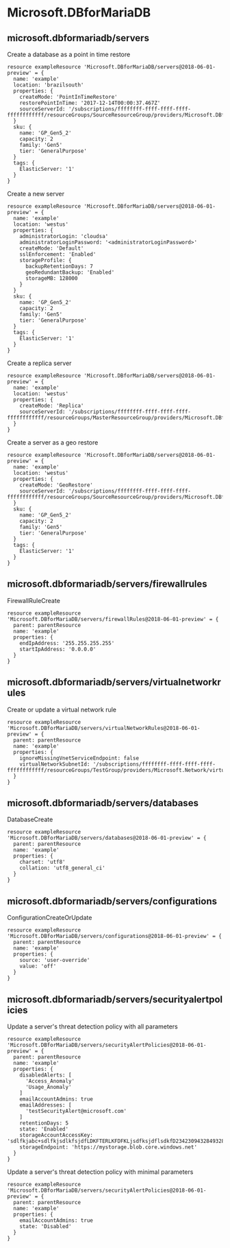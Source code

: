 # Microsoft.DBforMariaDB

## microsoft.dbformariadb/servers

Create a database as a point in time restore
```bicep
resource exampleResource 'Microsoft.DBforMariaDB/servers@2018-06-01-preview' = {
  name: 'example'
  location: 'brazilsouth'
  properties: {
    createMode: 'PointInTimeRestore'
    restorePointInTime: '2017-12-14T00:00:37.467Z'
    sourceServerId: '/subscriptions/ffffffff-ffff-ffff-ffff-ffffffffffff/resourceGroups/SourceResourceGroup/providers/Microsoft.DBforMariaDB/servers/sourceserver'
  }
  sku: {
    name: 'GP_Gen5_2'
    capacity: 2
    family: 'Gen5'
    tier: 'GeneralPurpose'
  }
  tags: {
    ElasticServer: '1'
  }
}
```

Create a new server
```bicep
resource exampleResource 'Microsoft.DBforMariaDB/servers@2018-06-01-preview' = {
  name: 'example'
  location: 'westus'
  properties: {
    administratorLogin: 'cloudsa'
    administratorLoginPassword: '<administratorLoginPassword>'
    createMode: 'Default'
    sslEnforcement: 'Enabled'
    storageProfile: {
      backupRetentionDays: 7
      geoRedundantBackup: 'Enabled'
      storageMB: 128000
    }
  }
  sku: {
    name: 'GP_Gen5_2'
    capacity: 2
    family: 'Gen5'
    tier: 'GeneralPurpose'
  }
  tags: {
    ElasticServer: '1'
  }
}
```

Create a replica server
```bicep
resource exampleResource 'Microsoft.DBforMariaDB/servers@2018-06-01-preview' = {
  name: 'example'
  location: 'westus'
  properties: {
    createMode: 'Replica'
    sourceServerId: '/subscriptions/ffffffff-ffff-ffff-ffff-ffffffffffff/resourceGroups/MasterResourceGroup/providers/Microsoft.DBforMariaDB/servers/masterserver'
  }
}
```

Create a server as a geo restore 
```bicep
resource exampleResource 'Microsoft.DBforMariaDB/servers@2018-06-01-preview' = {
  name: 'example'
  location: 'westus'
  properties: {
    createMode: 'GeoRestore'
    sourceServerId: '/subscriptions/ffffffff-ffff-ffff-ffff-ffffffffffff/resourceGroups/SourceResourceGroup/providers/Microsoft.DBforMariaDB/servers/sourceserver'
  }
  sku: {
    name: 'GP_Gen5_2'
    capacity: 2
    family: 'Gen5'
    tier: 'GeneralPurpose'
  }
  tags: {
    ElasticServer: '1'
  }
}
```

## microsoft.dbformariadb/servers/firewallrules

FirewallRuleCreate
```bicep
resource exampleResource 'Microsoft.DBforMariaDB/servers/firewallRules@2018-06-01-preview' = {
  parent: parentResource 
  name: 'example'
  properties: {
    endIpAddress: '255.255.255.255'
    startIpAddress: '0.0.0.0'
  }
}
```

## microsoft.dbformariadb/servers/virtualnetworkrules

Create or update a virtual network rule
```bicep
resource exampleResource 'Microsoft.DBforMariaDB/servers/virtualNetworkRules@2018-06-01-preview' = {
  parent: parentResource 
  name: 'example'
  properties: {
    ignoreMissingVnetServiceEndpoint: false
    virtualNetworkSubnetId: '/subscriptions/ffffffff-ffff-ffff-ffff-ffffffffffff/resourceGroups/TestGroup/providers/Microsoft.Network/virtualNetworks/testvnet/subnets/testsubnet'
  }
}
```

## microsoft.dbformariadb/servers/databases

DatabaseCreate
```bicep
resource exampleResource 'Microsoft.DBforMariaDB/servers/databases@2018-06-01-preview' = {
  parent: parentResource 
  name: 'example'
  properties: {
    charset: 'utf8'
    collation: 'utf8_general_ci'
  }
}
```

## microsoft.dbformariadb/servers/configurations

ConfigurationCreateOrUpdate
```bicep
resource exampleResource 'Microsoft.DBforMariaDB/servers/configurations@2018-06-01-preview' = {
  parent: parentResource 
  name: 'example'
  properties: {
    source: 'user-override'
    value: 'off'
  }
}
```

## microsoft.dbformariadb/servers/securityalertpolicies

Update a server's threat detection policy with all parameters
```bicep
resource exampleResource 'Microsoft.DBforMariaDB/servers/securityAlertPolicies@2018-06-01-preview' = {
  parent: parentResource 
  name: 'example'
  properties: {
    disabledAlerts: [
      'Access_Anomaly'
      'Usage_Anomaly'
    ]
    emailAccountAdmins: true
    emailAddresses: [
      'testSecurityAlert@microsoft.com'
    ]
    retentionDays: 5
    state: 'Enabled'
    storageAccountAccessKey: 'sdlfkjabc+sdlfkjsdlkfsjdfLDKFTERLKFDFKLjsdfksjdflsdkfD2342309432849328476458/3RSD=='
    storageEndpoint: 'https://mystorage.blob.core.windows.net'
  }
}
```

Update a server's threat detection policy with minimal parameters
```bicep
resource exampleResource 'Microsoft.DBforMariaDB/servers/securityAlertPolicies@2018-06-01-preview' = {
  parent: parentResource 
  name: 'example'
  properties: {
    emailAccountAdmins: true
    state: 'Disabled'
  }
}
```
